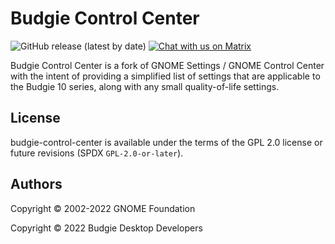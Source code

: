 # Budgie Control Center

![GitHub release (latest by date)](https://img.shields.io/github/v/release/BuddiesOfBudgie/budgie-control-center)
[![Chat with us on Matrix](https://img.shields.io/badge/chat-on%20Matrix-%230098D4)](https://matrix.to/#/#buddies-of-budgie:matrix.org)

Budgie Control Center is a fork of GNOME Settings / GNOME Control Center with the intent of providing a simplified list of settings that are applicable to the Budgie 10 series, along with any small quality-of-life settings.

## License

budgie-control-center is available under the terms of the GPL 2.0 license or future revisions (SPDX `GPL-2.0-or-later`).

## Authors

Copyright © 2002-2022 GNOME Foundation

Copyright © 2022 Budgie Desktop Developers
